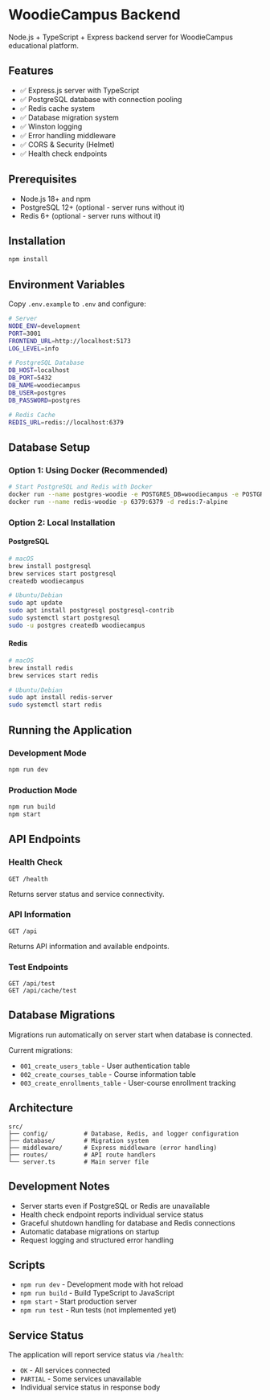 # WoodieCampus Backend

Node.js + TypeScript + Express backend server for WoodieCampus educational platform.

## Features

- ✅ Express.js server with TypeScript
- ✅ PostgreSQL database with connection pooling
- ✅ Redis cache system
- ✅ Database migration system
- ✅ Winston logging
- ✅ Error handling middleware
- ✅ CORS & Security (Helmet)
- ✅ Health check endpoints

## Prerequisites

- Node.js 18+ and npm
- PostgreSQL 12+ (optional - server runs without it)
- Redis 6+ (optional - server runs without it)

## Installation

```bash
npm install
```

## Environment Variables

Copy `.env.example` to `.env` and configure:

```bash
# Server
NODE_ENV=development
PORT=3001
FRONTEND_URL=http://localhost:5173
LOG_LEVEL=info

# PostgreSQL Database
DB_HOST=localhost
DB_PORT=5432
DB_NAME=woodiecampus
DB_USER=postgres
DB_PASSWORD=postgres

# Redis Cache
REDIS_URL=redis://localhost:6379
```

## Database Setup

### Option 1: Using Docker (Recommended)

```bash
# Start PostgreSQL and Redis with Docker
docker run --name postgres-woodie -e POSTGRES_DB=woodiecampus -e POSTGRES_PASSWORD=postgres -p 5432:5432 -d postgres:15
docker run --name redis-woodie -p 6379:6379 -d redis:7-alpine
```

### Option 2: Local Installation

#### PostgreSQL
```bash
# macOS
brew install postgresql
brew services start postgresql
createdb woodiecampus

# Ubuntu/Debian
sudo apt update
sudo apt install postgresql postgresql-contrib
sudo systemctl start postgresql
sudo -u postgres createdb woodiecampus
```

#### Redis
```bash
# macOS
brew install redis
brew services start redis

# Ubuntu/Debian
sudo apt install redis-server
sudo systemctl start redis
```

## Running the Application

### Development Mode
```bash
npm run dev
```

### Production Mode
```bash
npm run build
npm start
```

## API Endpoints

### Health Check
```
GET /health
```
Returns server status and service connectivity.

### API Information
```
GET /api
```
Returns API information and available endpoints.

### Test Endpoints
```
GET /api/test
GET /api/cache/test
```

## Database Migrations

Migrations run automatically on server start when database is connected.

Current migrations:
- `001_create_users_table` - User authentication table
- `002_create_courses_table` - Course information table  
- `003_create_enrollments_table` - User-course enrollment tracking

## Architecture

```
src/
├── config/          # Database, Redis, and logger configuration
├── database/        # Migration system
├── middleware/      # Express middleware (error handling)
├── routes/          # API route handlers
└── server.ts        # Main server file
```

## Development Notes

- Server starts even if PostgreSQL or Redis are unavailable
- Health check endpoint reports individual service status
- Graceful shutdown handling for database and Redis connections
- Automatic database migrations on startup
- Request logging and structured error handling

## Scripts

- `npm run dev` - Development mode with hot reload
- `npm run build` - Build TypeScript to JavaScript
- `npm start` - Start production server
- `npm run test` - Run tests (not implemented yet)

## Service Status

The application will report service status via `/health`:
- `OK` - All services connected
- `PARTIAL` - Some services unavailable
- Individual service status in response body